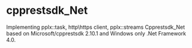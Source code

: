 # cpprestsdk_Net

Implementing pplx::task, http\https client, pplx::streams
Cpprestsdk_Net based on Microsoft/cpprestsdk 2.10.1 and Windows only .Net Framework 4.0.
